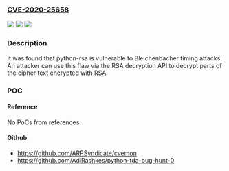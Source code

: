 ### [CVE-2020-25658](https://cve.mitre.org/cgi-bin/cvename.cgi?name=CVE-2020-25658)
![](https://img.shields.io/static/v1?label=Product&message=python-rsa&color=blue)
![](https://img.shields.io/static/v1?label=Version&message=n%2Fa&color=blue)
![](https://img.shields.io/static/v1?label=Vulnerability&message=CWE-385&color=brighgreen)

### Description

It was found that python-rsa is vulnerable to Bleichenbacher timing attacks. An attacker can use this flaw via the RSA decryption API to decrypt parts of the cipher text encrypted with RSA.

### POC

#### Reference
No PoCs from references.

#### Github
- https://github.com/ARPSyndicate/cvemon
- https://github.com/AdiRashkes/python-tda-bug-hunt-0

